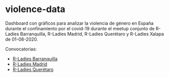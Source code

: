 # violence-data

Dashboard con gráficos para analizar la violencia de género en España durante el confinamiento por el covid-19 durante el meetup conjunto de R-Ladies Barranquilla, R-Ladies Madrid, R-Ladies Querétaro y R-Ladies Xalapa de 01-08-2020.

Convocatorias:
- [R-Ladies Barranquilla](https://www.meetup.com/es-ES/rladies-barranquilla/events/272005008/)
- [R-Ladies Madrid](https://www.meetup.com/es-ES/rladies-madrid/events/272169220/)
- [R-Ladies Querétaro](https://www.meetup.com/es-ES/rladies-queretaro/events/272050787/)
